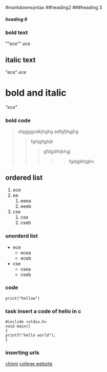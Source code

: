 #markdownsyntax
##heading2
###heading 3
##### heading 6
### bold text
""ece""
_ece_
## italic text
"ece"
_ece_
# bold and italic
_"ece"_
### bold code
> shjgjggsdkjhghg
> adfgfjhgjhg
>> fghjgfgjhjk
>>> gfdgdthjkhgj
>>>>> fgdgjkhjgbv
## ordered list
1. ece
2. ee
    1. eeea
    2. eeeb
3. cse
    1. cse
    2. cseb
### unorderd list
- ece
    - ecea
    - eceb
 - cse
    - csea
    - cseb
### code
```phthon
print("hellow")
```

### task insert a code of hello in c
``` 
#inclide <stdio.h>
void main()
{
printf("hello world");
}
```
### inserting urls
[chinni](https://www.example.com)
[college website](https://www.google.com/search?q=krishna+chaitanya+institute+of+technology+and+sciences&rlz=1C1JZAP_enIN867IN867&oq=krishna+chaitanya+institute+of+technology+and+sciences&aqs=chrome..69i57.29358j0j7&sourceid=chrome&ie=UTF-8)
